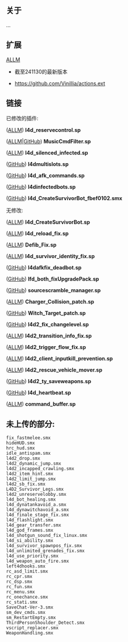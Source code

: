 ## 关于

...

## 扩展

[ALLM](https://forums.alliedmods.net/showthread.php?t=336374) 

* 截至241130的最新版本

* https://github.com/Vinillia/actions.ext

## 链接

已修改的插件:

([ALLM](https://forums.alliedmods.net/showthread.php?t=334274)) **l4d_reservecontrol.sp**

([ALLM](https://forums.alliedmods.net/showthread.php?t=317810)|[GitHub](https://github.com/LuxLuma/L4DMusic_stuff/tree/master/MusicCmdFilter)) **MusicCmdFilter.sp**

([ALLM](https://forums.alliedmods.net/showthread.php?t=137397)) **l4d_silenced_infected.sp**

([GitHub](https://github.com/fbef0102/L4D1_2-Plugins/tree/master/l4dmultislots)) **l4dmultislots.sp**

([GitHub](https://github.com/fbef0102/L4D1_2-Plugins/tree/master/l4d_afk_commands)) **l4d_afk_commands.sp**

([GitHub](https://github.com/fbef0102/L4D1_2-Plugins/tree/master/l4dinfectedbots)) **l4dinfectedbots.sp**

([GitHub](https://github.com/fbef0102/L4D1_2-Plugins/tree/master/l4d_CreateSurvivorBot)) **l4d_CreateSurvivorBot_fbef0102.smx**


无修改:

([ALLM](https://forums.alliedmods.net/showpost.php?p=2729883&postcount=16)) **l4d_CreateSurvivorBot.sp**

([ALLM](https://forums.alliedmods.net/showthread.php?t=327105)) **l4d_reload_fix.sp**

([ALLM](https://forums.alliedmods.net/showthread.php?t=315483)) **Defib_Fix.sp**

([ALLM](https://forums.alliedmods.net/showpost.php?p=2718792&postcount=36)) **l4d_survivor_identity_fix.sp**

([GitHub](https://github.com/fbef0102/L4D1_2-Plugins/tree/master/l4dafkfix_deadbot)) **l4dafkfix_deadbot.sp**

([GitHub](https://github.com/fbef0102/L4D2-Plugins/tree/master/lfd_both_fixUpgradePack)) **lfd_both_fixUpgradePack.sp**

([GitHub](https://github.com/nosoop/SMExt-SourceScramble)) **sourcescramble_manager.sp**

([ALLM](https://forums.alliedmods.net/showthread.php?t=315482)) **Charger_Collision_patch.sp**

([GitHub](https://github.com/LuxLuma/Left-4-fix/tree/master/left%204%20fix/witch/witch_target_patch)) **Witch_Target_patch.sp**

([GitHub](https://github.com/Target5150/MoYu_Server_Stupid_Plugins/tree/master/The%20Last%20Stand/l4d2_fix_changelevel)) **l4d2_fix_changelevel.sp**

([ALLM](https://forums.alliedmods.net/showpost.php?p=2810276&postcount=12)) **l4d2_transition_info_fix.sp**

([ALLM](https://forums.alliedmods.net/showthread.php?t=339155)) **l4d2_trigger_flow_fix.sp**

([ALLM](https://forums.alliedmods.net/showthread.php?t=332860)) **l4d2_client_inputkill_prevention.sp**

([ALLM](https://forums.alliedmods.net/showpost.php?p=2771588&postcount=53)) **l4d2_rescue_vehicle_mover.sp**

([GitHub](https://github.com/fbef0102/L4D2-Plugins/tree/master/l4d2_ty_saveweapons)) **l4d2_ty_saveweapons.sp**

([GitHub](https://github.com/fbef0102/L4D1_2-Plugins/tree/master/l4d_heartbeat)) **l4d_heartbeat.sp**

([ALLM](https://forums.alliedmods.net/showthread.php?t=309656)) **command_buffer.sp**


## 未上传的部分:

```
fix_fastmelee.smx
hideHUD.smx
hrc_hud.smx
idle_antispam.smx
l4d2_drop.smx
l4d2_dynamic_jump.smx
l4d2_incapped_crawling.smx
l4d2_item_hint.smx
l4d2_limit_jump.smx
l4d2_sb_fix.smx
L4D2_Survivor_Legs.smx
l4d2_unreservelobby.smx
l4d_bot_healing.smx
l4d_dynatankavoid_a.smx
l4d_dynawitchavoid_a.smx
l4d_finale_stage_fix.smx
l4d_flashlight.smx
l4d_gear_transfer.smx
l4d_god_frames.smx
l4d_shotgun_sound_fix_linux.smx
l4d_si_ability.smx
l4d_survivor_spawnpos_fix.smx
l4d_unlimited_grenades_fix.smx
l4d_use_priority.smx
l4d_weapon_auto_fire.smx
left4dhooks.smx
rc_asd_limit.smx
rc_cpr.smx
rc_dsp.smx
rc_fun.smx
rc_menu.smx
rc_onechance.smx
rc_stati.smx
SaveChat-Ver-3.smx
sm_dev_cmds.smx
sm_RestartEmpty.smx
ThirdPersonShoulder_Detect.smx
vscript_replacer.smx
WeaponHandling.smx
```
